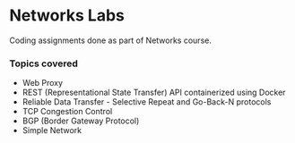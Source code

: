 # Networks Labs 
Coding assignments done as part of Networks course.

### Topics covered
- Web Proxy
- REST (Representational State Transfer) API containerized using Docker 
- Reliable Data Transfer - Selective Repeat and Go-Back-N protocols
- TCP Congestion Control
- BGP (Border Gateway Protocol)
- Simple Network 
